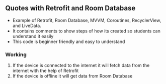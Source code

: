 ## Quotes with Retrofit and Room Database

- Example of Retrofit, Room Database, MVVM, Coroutines, RecyclerView, and LiveData.
- It contains comments to show steps of how its created so students can understand it easily
- This code is beginner friendly and easy to understand

### Working
1) If the device is connected to the internet it will fetch data from the internet with the help of Retrofit
2) If the device is offline it will get data from Room Database
